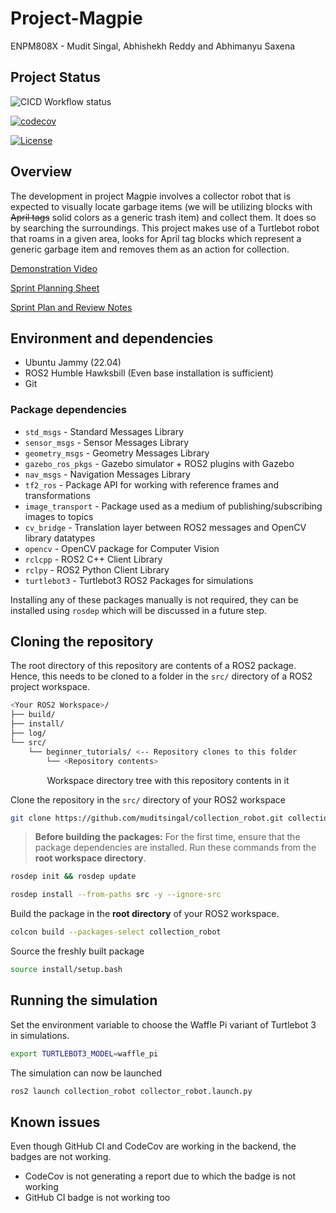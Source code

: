 # Project-Magpie

ENPM808X - Mudit Singal, Abhishekh Reddy and Abhimanyu Saxena

## Project Status

![CICD Workflow status](https://github.com/muditsingal/collection_robot/workflows/run-unit-test-and-upload-codecov.yml/badge.svg)

[![codecov](https://codecov.io/gh/muditsingal/collection_robot/branch/dev2/graph/badge.svg)](https://codecov.io/gh/muditsingal/collection_robot)

[![License](https://img.shields.io/badge/license-MIT-blue.svg)](LICENSE)

## Overview

The development in project Magpie involves a collector robot that is expected to visually locate garbage items (we will be utilizing blocks with ~~April tags~~ solid colors as a generic trash item) and collect them. It does so by searching the surroundings. This project makes use of a Turtlebot robot that roams in a given area, looks for April tag blocks which represent a generic garbage item and removes them as an action for collection.

[Demonstration Video](https://www.youtube.com/watch?v=ugb6bS5b1xc)

[Sprint Planning Sheet](https://docs.google.com/spreadsheets/d/1aB_AL3CoJv4jf_V5iHIeneE0IcUH5RtSz64aUaEVvbM/edit?usp=sharing)

[Sprint Plan and Review Notes](https://docs.google.com/document/d/11TBs6DGolvmfTOMxNTo-zaF9SJSSREofYDMhL7Y_Msg/edit?usp=sharing)

## Environment and dependencies

- Ubuntu Jammy (22.04)
- ROS2 Humble Hawksbill (Even base installation is sufficient)
- Git

### Package dependencies

- `std_msgs` - Standard Messages Library
- `sensor_msgs` - Sensor Messages Library
- `geometry_msgs` - Geometry Messages Library
- `gazebo_ros_pkgs` - Gazebo simulator + ROS2 plugins with Gazebo
- `nav_msgs` - Navigation Messages Library
- `tf2_ros` - Package API for working with reference frames and transformations
- `image_transport` - Package used as a medium of publishing/subscribing images to topics
- `cv_bridge` - Translation layer between ROS2 messages and OpenCV library datatypes
- `opencv` - OpenCV package for Computer Vision
- `rclcpp` - ROS2 C++ Client Library
- `rclpy` - ROS2 Python Client Library
- `turtlebot3` - Turtlebot3 ROS2 Packages for simulations

Installing any of these packages manually is not required, they can be installed
using `rosdep` which will be discussed in a future step.

## Cloning the repository

The root directory of this repository are contents of a ROS2 package. Hence,
this needs to be cloned to a folder in the `src/` directory of a ROS2 project
workspace.

```bash
<Your ROS2 Workspace>/
├── build/
├── install/
├── log/
└── src/
    └── beginner_tutorials/ <-- Repository clones to this folder
        └── <Repository contents>
```

<p align="center">Workspace directory tree with this repository contents in it</p>

Clone the repository in the `src/` directory of your ROS2 workspace

```bash
git clone https://github.com/muditsingal/collection_robot.git collection_robot
```

>**Before building the packages:** For the first time, ensure that the package
> dependencies are installed. Run these commands from the **root workspace directory**.

```bash
rosdep init && rosdep update
```

```bash
rosdep install --from-paths src -y --ignore-src
```

Build the package in the **root directory** of your ROS2 workspace.

```bash
colcon build --packages-select collection_robot
```

Source the freshly built package

```bash
source install/setup.bash
```

## Running the simulation

Set the environment variable to choose the Waffle Pi variant of Turtlebot 3 in
simulations.

```bash
export TURTLEBOT3_MODEL=waffle_pi
```

The simulation can now be launched

```bash
ros2 launch collection_robot collector_robot.launch.py
```

## Known issues

Even though GitHub CI and CodeCov are working in the backend, the badges are not working.

- CodeCov is not generating a report due to which the badge is not working
- GitHub CI badge is not working too
